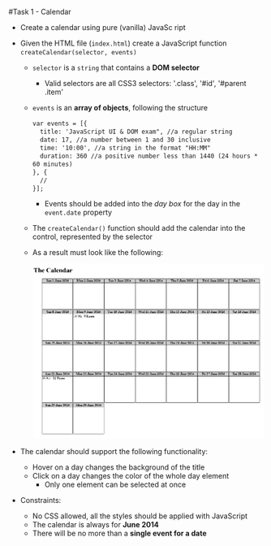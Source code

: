 #Task 1 - Calendar

* Create a calendar using pure (vanilla) JavaSc ript
* Given the HTML file (`index.html`) create a JavaScript function `createCalendar(selector, events)`
  * `selector` is a `string` that contains a **DOM selector**
    * Valid selectors are all CSS3 selectors: '.class', '#id', '#parent .item'
  * `events` is an **array of objects**, following the structure
  
        var events = [{
          title: 'JavaScript UI & DOM exam", //a regular string
          date: 17, //a number between 1 and 30 inclusive
          time: '10:00', //a string in the format "HH:MM"
          duration: 360 //a positive number less than 1440 (24 hours * 60 minutes)
        }, {
          //
        }];    
    * Events should be added into the *day box* for the day in the `event.date` property
  * The `createCalendar()` function should add the calendar into the control, represented by the selector
  * As a result must look like the following:
    
    <img src="result/calendar-sample.png" />
    
    
* The calendar should support the following functionality:
  * Hover on a day changes the background of the title  
  * Click on a day changes the color of the whole day element
    * Only one element can be selected at once
     
* Constraints:
  * No CSS allowed, all the styles should be applied with JavaScript
  * The calendar is always for **June 2014**
  * There will be no more than a **single event for a date**
